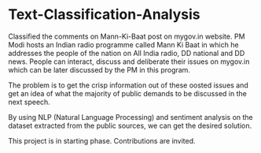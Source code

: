 # Text-Classification-Analysis
Classified the comments on Mann-Ki-Baat post on mygov.in website.
PM Modi hosts an Indian radio programme called Mann Ki Baat in which he addresses the people of the nation on All India radio, DD national and DD news. People can interact, discuss and deliberate their issues on mygov.in which can be later discussed by the PM in this program.

The problem is to get the crisp information out of these oosted issues and get an idea of what the majority of public demands to be discussed in the next speech.

By using NLP (Natural Language Processing) and sentiment analysis on the dataset extracted from the public sources, we can get the desired solution.

This project is in starting phase. Contributions are invited.
